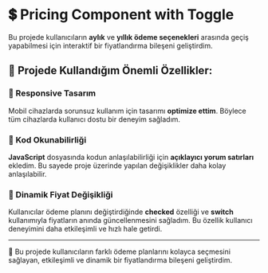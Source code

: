 # 💲 Pricing Component with Toggle

Bu projede kullanıcıların **aylık** ve **yıllık ödeme seçenekleri** arasında geçiş yapabilmesi için interaktif bir fiyatlandırma bileşeni geliştirdim.

## 📌 Projede Kullandığım Önemli Özellikler:

### 🔸 Responsive Tasarım
Mobil cihazlarda sorunsuz kullanım için tasarımı **optimize ettim**. Böylece tüm cihazlarda kullanıcı dostu bir deneyim sağladım.

### 🔸 Kod Okunabilirliği
**JavaScript** dosyasında kodun anlaşılabilirliği için **açıklayıcı yorum satırları** ekledim. Bu sayede proje üzerinde yapılan değişiklikler daha kolay anlaşılabilir.

### 🔸 Dinamik Fiyat Değişikliği
Kullanıcılar ödeme planını değiştirdiğinde **checked** özelliği ve **switch** kullanımıyla fiyatların anında güncellenmesini sağladım. Bu özellik kullanıcı deneyimini daha etkileşimli ve hızlı hale getirdi.

---

🚀 Bu projede kullanıcıların farklı ödeme planlarını kolayca seçmesini sağlayan, etkileşimli ve dinamik bir fiyatlandırma bileşeni geliştirdim.
